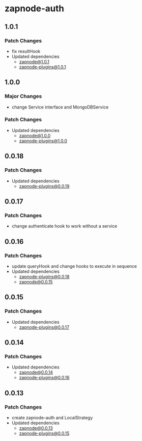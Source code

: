 # zapnode-auth

## 1.0.1

### Patch Changes

- fix resultHook
- Updated dependencies
  - zapnode@1.0.1
  - zapnode-plugins@1.0.1

## 1.0.0

### Major Changes

- change Service interface and MongoDBService

### Patch Changes

- Updated dependencies
  - zapnode@1.0.0
  - zapnode-plugins@1.0.0

## 0.0.18

### Patch Changes

- Updated dependencies
  - zapnode-plugins@0.0.19

## 0.0.17

### Patch Changes

- change authenticate hook to work without a service

## 0.0.16

### Patch Changes

- update queryHook and change hooks to execute in sequence
- Updated dependencies
  - zapnode-plugins@0.0.18
  - zapnode@0.0.15

## 0.0.15

### Patch Changes

- Updated dependencies
  - zapnode-plugins@0.0.17

## 0.0.14

### Patch Changes

- Updated dependencies
  - zapnode@0.0.14
  - zapnode-plugins@0.0.16

## 0.0.13

### Patch Changes

- create zapnode-auth and LocalStrategy
- Updated dependencies
  - zapnode@0.0.13
  - zapnode-plugins@0.0.15
